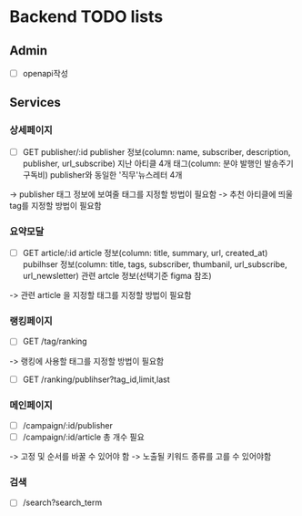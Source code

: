 # Backend TODO lists

## Admin
- [ ] openapi작성

## Services

### 상세페이지
- [ ] GET publisher/:id
publisher 정보(column: name, subscriber, description, publisher, url_subscribe)
지난 아티클 4개
태그(column: 분야 발행인  발송주기  구독비)
publisher와 동일한 '직무'뉴스레터 4개

-> publisher 태그 정보에 보여줄 태그를 지정할 방법이 필요함
-> 추천 아티클에 띄울 tag를 지정할 방법이 필요함

### 요약모달
- [ ] GET article/:id
article 정보(column: title, summary, url, created_at)
pubilhser 정보(column: title, tags, subscriber, thumbanil, url_subscribe, url_newsletter)
관련 artcle 정보(선택기준 figma 참조)

-> 관련 article 을 지정할 태그를 지정할 방법이 필요함

### 랭킹페이지
- [ ] GET /tag/ranking

-> 랭킹에 사용할 태그를 지정할 방법이 필요함

- [ ] GET /ranking/publihser?tag_id,limit,last

### 메인페이지
- [ ] /campaign/:id/publisher
- [ ] /campaign/:id/article
총 개수 필요

-> 고정 및 순서를 바꿀 수 있어야 함
-> 노출될 키워드 종류를 고를 수 있어야함


### 검색
- [ ] /search?search_term
